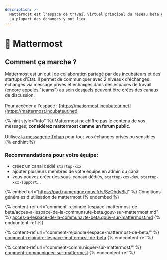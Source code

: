 ```yaml
---
description: >-
  Mattermost est l'espace de travail virtuel principal du réseau beta.gouv.fr.
  La plupart des échanges y ont lieu.
---
```


# 💬 Mattermost

## Comment ça marche ?

Mattermost est un outil de collaboration partagé par des incubateurs et des startups d'Etat. Il permet de communiquer avec 2 niveaux d'échanges : échanges via message privés et échanges dans des espaces de travail (encore appelés "teams") au sein desquels peuvent être créés des canaux de discussion.\
\
Pour accéder à l'espace : [https://mattermost.incubateur.net](https://mattermost.incubateur.net)

{% hint style="info" %}
Mattermost ne chiffre pas le contenu de vos messages; **considérez mattermost comme un forum public.**\
\
Utilisez [la messagerie Tchap](../autres-services/tchap.md) pour tous vos échanges privés ou sensibles
{% endhint %}

### Recommandations pour votre équipe:

* créez un canal dédié `startup-xxx`
* ajouter plusieurs membres de votre équipe en admin du canal
* vous pouvez créer des sous-canaux dédiés, `startup-xxx-dev`, `startup-xxx-support`...

{% embed url="https://pad.numerique.gouv.fr/s/SzOhdvBiJ" %}
Conditions générales d'utilisation de mattermost
{% endembed %}

{% content-ref url="comment-rejoindre-lespace-mattermost-de-beta/acces-a-lespace-de-la-communaute-beta.gouv-sur-mattermost.md" %}
[acces-a-lespace-de-la-communaute-beta.gouv-sur-mattermost.md](comment-rejoindre-lespace-mattermost-de-beta/acces-a-lespace-de-la-communaute-beta.gouv-sur-mattermost.md)
{% endcontent-ref %}

{% content-ref url="comment-rejoindre-lespace-mattermost-de-beta/" %}
[comment-rejoindre-lespace-mattermost-de-beta](comment-rejoindre-lespace-mattermost-de-beta/)
{% endcontent-ref %}

{% content-ref url="comment-communiquer-sur-mattermost/" %}
[comment-communiquer-sur-mattermost](comment-communiquer-sur-mattermost/)
{% endcontent-ref %}
